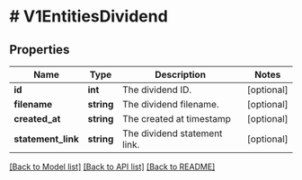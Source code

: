 # # V1EntitiesDividend

## Properties

Name | Type | Description | Notes
------------ | ------------- | ------------- | -------------
**id** | **int** | The dividend ID. | [optional]
**filename** | **string** | The dividend filename. | [optional]
**created_at** | **string** | The created at timestamp | [optional]
**statement_link** | **string** | The dividend statement link. | [optional]

[[Back to Model list]](../../README.md#models) [[Back to API list]](../../README.md#endpoints) [[Back to README]](../../README.md)
